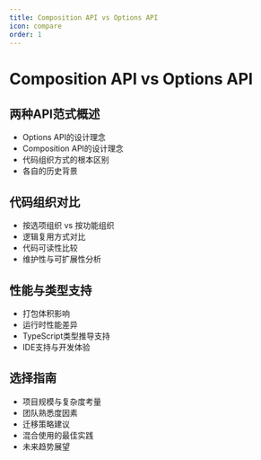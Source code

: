 ```yaml
---
title: Composition API vs Options API
icon: compare
order: 1
---
```


# Composition API vs Options API

## 两种API范式概述
- Options API的设计理念
- Composition API的设计理念
- 代码组织方式的根本区别
- 各自的历史背景

## 代码组织对比
- 按选项组织 vs 按功能组织
- 逻辑复用方式对比
- 代码可读性比较
- 维护性与可扩展性分析

## 性能与类型支持
- 打包体积影响
- 运行时性能差异
- TypeScript类型推导支持
- IDE支持与开发体验

## 选择指南
- 项目规模与复杂度考量
- 团队熟悉度因素
- 迁移策略建议
- 混合使用的最佳实践
- 未来趋势展望
